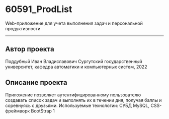 # 60591_ProdList
Web-приложение для учета выполнения задач и персональной продуктивности
***
## Автор проекта 
Поддубный Иван Владиславович
Сургутский государственный университет, кафедра автоматики и компьютерных систем, 2022
## Описание проекта
Приложение позволяет аутентифицированному пользователю создавать список задач и выполнять их в течении дня, получая баллы и соревнуясь с друзьями.
Используемые технологии: СУБД MySQL, CSS-фреймворк BootStrap
1